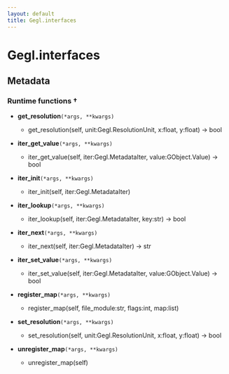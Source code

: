 ```yaml
---
layout: default
title: Gegl.interfaces
---
```

# Gegl.interfaces

## Metadata

### Runtime functions †
- **get_resolution**`(*args, **kwargs)`
  - get_resolution(self, unit:Gegl.ResolutionUnit, x:float, y:float) -> bool

- **iter_get_value**`(*args, **kwargs)`
  - iter_get_value(self, iter:Gegl.MetadataIter, value:GObject.Value) -> bool

- **iter_init**`(*args, **kwargs)`
  - iter_init(self, iter:Gegl.MetadataIter)

- **iter_lookup**`(*args, **kwargs)`
  - iter_lookup(self, iter:Gegl.MetadataIter, key:str) -> bool

- **iter_next**`(*args, **kwargs)`
  - iter_next(self, iter:Gegl.MetadataIter) -> str

- **iter_set_value**`(*args, **kwargs)`
  - iter_set_value(self, iter:Gegl.MetadataIter, value:GObject.Value) -> bool

- **register_map**`(*args, **kwargs)`
  - register_map(self, file_module:str, flags:int, map:list)

- **set_resolution**`(*args, **kwargs)`
  - set_resolution(self, unit:Gegl.ResolutionUnit, x:float, y:float) -> bool

- **unregister_map**`(*args, **kwargs)`
  - unregister_map(self)


